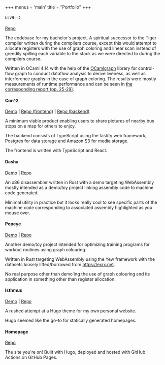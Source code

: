 +++
menus = 'main'
title = "Portfolio"
+++

#### `LLVM--2`

[Repo](https://github.com/s1gtrap/llvm--2)

The codebase for my bachelor's project. A spiritual successor to the Tiger compiler written during the compilers course, except this would attempt to allocate registers with the use of graph coloring and linear scan instead of greedily spilling each variable to the stack as we were directed to during the compilers course.

Written in OCaml 4.14 with the help of the [OCamlgraph](https://github.com/backtracking/ocamlgraph) library for control-flow graph to conduct dataflow analysis to derive liveness, as well as interference graphs in the case of graph coloring. The results were mostly measurements of runtime performance and can be seen in [the corresponding report (pp. 25-29)](/article.pdf#page=28).

#### Con^2

[Demo](https://tan.ge/con2) | [Repo (frontend)](https://github.com/s1gtrap/con2) | [Repo (backend)](https://github.com/s1gtrap/con2-api)

A minimum viable product enabling users to share pictures of nearby bus stops on a map for others to enjoy.

The backend consists of TypeScript using the fastify web framework, Postgres for data storage and Amazon S3 for media storage.

The frontend is written with TypeScript and React.

#### Dasha

[Demo](https://tan.ge/dasha-demo) | [Repo](https://github.com/s1gtrap/dasha)

An x86 disassembler written in Rust with a demo targeting WebAssembly mostly intended as a demo/toy project linking assembly code to machine code generated.

Minimal utility in practice but it looks really cool to see specific parts of the machine code corresponding to associated assembly highlighted as you mouse over.

#### Popeye

[Demo](https://tan.ge/popeye-demo) | [Repo](https://github.com/s1gtrap/popeye)

Another demo/toy project intended for optimizing training programs for workout routines using graph colouring.

Written in Rust targeting WebAssembly using the Yew framework with the datasets loosely lifted/borrowed from https://exrx.net.

No real purpose other than demo'ing the use of graph colouring and its application in something other than register allocation.

#### Isthmus

[Demo](https://tan.ge/) | [Repo](https://github.com/s1gtrap/isthmus)

A rushed attempt at a Hugo theme for my own personal website.

Hugo seemed like the go-to for statically generated homepages.

#### Homepage

[Repo](https://github.com/s1gtrap/s1gtrap.github.io)

The site you're on! Built with Hugo, deployed and hosted with GitHub Actions on GitHub Pages.
